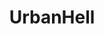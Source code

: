 ---
title: UrbanHell
crosslinks:
- CityPorn
- BrasilOnReddit
- ANormalDayInRussia
- antinatalism
- Detroit
- ShitAmericansSay
- CitiesSkylines
- collapse
- mycology
- shittyHDR
- drunk
- malefashionadvice
- japancirclejerk
- BeAmazed
- SummerReddit
- China
- apocalympics2016
- ArchitecturePorn
- vancouver
- truestory
---